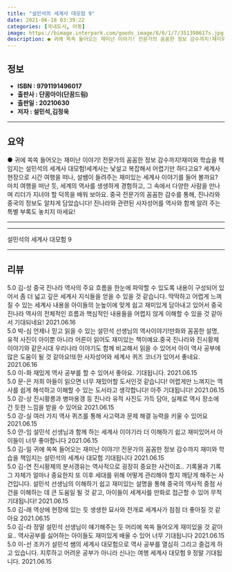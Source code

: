 ```yaml
---
title: "설민석의 세계사 대모험 9"
date: 2021-06-18 03:39:22
categories: [국내도서, 아동]
image: https://bimage.interpark.com/goods_image/8/6/1/7/351398617s.jpg
description: ● 귀에 쏙쏙 들어오는 재미난 이야기! 전문가의 꼼꼼한 정보 감수까지!재미와 학습을 책임지는 설민석의 세계사 대모험!세계사는 낯설고 복잡해서 어렵기만 하다고요? 세계사 현장으로 시간 여행을 떠나, 설쌤이 들려주는 재미있는 세계사 이야기를 들어 볼까요? 마치 여행을 떠난 듯, 세계의 역
---
```


## **정보**

- **ISBN : 9791191496017**
- **출판사 : 단꿈아이(단꿈드림)**
- **출판일 : 20210630**
- **저자 : 설민석,김정욱**

------



## **요약**

●  귀에 쏙쏙 들어오는 재미난 이야기! 전문가의 꼼꼼한 정보 감수까지!재미와 학습을 책임지는 설민석의 세계사 대모험!세계사는 낯설고 복잡해서 어렵기만 하다고요? 세계사 현장으로 시간 여행을 떠나, 설쌤이 들려주는 재미있는 세계사 이야기를 들어 볼까요? 마치 여행을 떠난 듯, 세계의 역사를 생생하게 경험하고, 그 속에서 다양한 사람을 만나며 리더가 지녀야 할 덕목을 배워 보아요. 중국 전문가의 꼼꼼한 감수를 통해, 진나라와 중국의 정보도 알차게 담았습니다! 진나라와 관련된 사자성어를 역사와 함께 알려 주는 특별 부록도 놓치지 마세요!

------



------


설민석의 세계사 대모험 9 

------


## **리뷰** 

5.0 김-성 중국 진나라 역사의 주요 흐름을 한눈에 파악할 수 있도록 내용이 구성되어 있어서 좀 더 넓고 깊은 세계사 지식들을 얻을 수 있을 것 같습니다. 딱딱하고 어렵게 느껴질 수 있는 세계사 내용을 아이들의 눈높이에 맞게 쉽고 재미있게 담아내고 있어서 중국 진나라 역사의 전체적인 흐름과 핵심적인 내용들을 어렵지 않게 이해할 수 있을 것 같아서 기대되네요! 2021.06.16 <br/>5.0 박-심 언제나 믿고 읽을 수 있는 설민석 선생님의 역사이야기!만화와 꼼꼼한 설명, 유적 사진이 아이뿐 아니라 어른이 읽어도 재미있는 책이예요.중국 진나라와 진시황제 이야기와 같은시대 우리나라 이야기도 함께 비교해서 읽을 수 있어서 아이 역사 공부에 많은 도움이 될 것 같아요!또한 사자성어와 세계사 퀴즈 코너가 있어서 좋네요. 2021.06.16 <br/>5.0 이-화 재밌게 역사 공부를 할 수 있어서 좋아요. 기대됩니다. 2021.06.15 <br/>5.0 문-은 저희 아들이 읽으면 너무 재밌어할 도서인것 같습니다! 어렵게만 느껴지는 역사를 쉽게 해석하고 이해할 수 있는 도서라고 생각합니다! 아주 기대됩니다! 2021.06.15 <br/>5.0 강-상 진시황릉과 병마용갱 등 진나라 유적 사진도 가득 담아, 실제로 역사 장소에 간 듯한 느낌을 받을 수 있어요 2021.06.15 <br/>5.0 강-실 여러 가지 역사 퀴즈를 통해 사고력과 문제 해결 능력을 키울 수 있어요 2021.06.15 <br/>5.0 안-임 설민석 선생님과 함께 하는 세계사 이야기라 더 이해하기 쉽고 재미있어서 아이들이 너무 좋아합니다 2021.06.15 <br/>5.0 김-일 귀에 쏙쏙 들어오는 재미난 이야기! 전문가의 꼼꼼한 정보 감수까지 재미와 학습을 책임지는 설민석의 세계사 대모험 기대됩니다 2021.06.15 <br/>5.0 김-연 진시황제의 분서갱유는 역사적으로 굉장히 중요한 사건이죠.. 기록물과 기록 그 자체가 얼마나 중요한지 또 이후 세대를 위해 어떻게 관리해야 할지 깨닫게 해주는 사건입니다. 설민석 선생님의 이해하기 쉽고 재미있는 설명을 통해 중국의 역사적 중점 사건을 이해하는 데 큰 도움일 될 것 같고, 아이들이 세계사를 만화로 접근할 수 있어 무척 기대됩니다! 2021.06.15 <br/>5.0 김-래 역상에 현장에 있는 듯 생생한 묘사와 전개로 세계사가 점점 더 좋아질 것 같아요 2021.06.15 <br/>5.0 김-라 정말 설민석 선생님이 얘기해주는 듯 머리에 쏙쏙 들어오게 재미있을 것 같아요.. 역사공부를 싫어하는 아이들도 재미있게 배울 수 있어 너무 기대됩니다 2021.06.15 <br/>5.0 이-선 조카가 설민석 쌤의 세계사 대모험으로 역사 공부를 열심히 그리고 즐겁게 하고 있습니다. 지루하고 어려운 공부가 아니라 신나는 여행 세계사 대모험 9 정말 기대됩니다. 2021.06.15 <br/>
